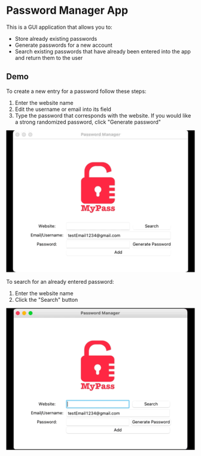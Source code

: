 # Password Manager App

This is a GUI application that allows you to:
* Store already existing passwords
* Generate passwords for a new account
* Search existing passwords that have already been entered into the app and return them to the user

## Demo

To create a new entry for a password follow these steps:
1. Enter the website name
2. Edit the username or email into its field
3. Type the password that corresponds with the website. If you would like a strong randomized password, click "Generate password"

![Gif of Adding Password](resources/PasswordAdd.gif)

To search for an already entered password:
1. Enter the website name
2. Click the "Search" button

![Gif of Searching for a Password](resources/PasswordQuery.gif)



